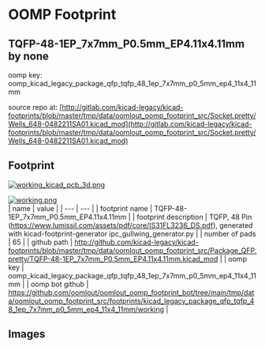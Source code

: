 # OOMP Footprint  
## TQFP-48-1EP_7x7mm_P0.5mm_EP4.11x4.11mm  by none  
  
oomp key: oomp_kicad_legacy_package_qfp_tqfp_48_1ep_7x7mm_p0_5mm_ep4_11x4_11mm  
  
source repo at: [http://gitlab.com/kicad-legacy/kicad-footprints/blob/master/tmp/data/oomlout_oomp_footprint_src/Socket.pretty/Wells_648-0482211SA01.kicad_mod](http://gitlab.com/kicad-legacy/kicad-footprints/blob/master/tmp/data/oomlout_oomp_footprint_src/Socket.pretty/Wells_648-0482211SA01.kicad_mod)  
## Footprint  
  
[![working_kicad_pcb_3d.png](working_kicad_pcb_3d_600.png)](working_kicad_pcb_3d.png)  
  
[![working.png](working_600.png)](working.png)  
| name | value | 
| --- | --- | 
| footprint name | TQFP-48-1EP_7x7mm_P0.5mm_EP4.11x4.11mm | 
| footprint description | TQFP, 48 Pin (https://www.lumissil.com/assets/pdf/core/IS31FL3236_DS.pdf), generated with kicad-footprint-generator ipc_gullwing_generator.py | 
| number of pads | 65 | 
| github path | http://github.com/kicad-legacy/kicad-footprints/blob/master/tmp/data/oomlout_oomp_footprint_src/Package_QFP.pretty/TQFP-48-1EP_7x7mm_P0.5mm_EP4.11x4.11mm.kicad_mod | 
| oomp key | oomp_kicad_legacy_package_qfp_tqfp_48_1ep_7x7mm_p0_5mm_ep4_11x4_11mm | 
| oomp bot github | https://github.com/oomlout/oomlout_oomp_footprint_bot/tree/main/tmp/data/oomlout_oomp_footprint_src/footprints/kicad_legacy_package_qfp_tqfp_48_1ep_7x7mm_p0_5mm_ep4_11x4_11mm/working | 
## Images  
